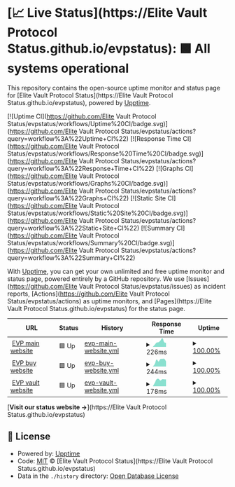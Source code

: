 # [📈 Live Status](https://Elite Vault Protocol Status.github.io/evpstatus): <!--live status--> **🟩 All systems operational**

This repository contains the open-source uptime monitor and status page for [Elite Vault Protocol Status](https://Elite Vault Protocol Status.github.io/evpstatus), powered by [Upptime](https://github.com/upptime/upptime).

[![Uptime CI](https://github.com/Elite Vault Protocol Status/evpstatus/workflows/Uptime%20CI/badge.svg)](https://github.com/Elite Vault Protocol Status/evpstatus/actions?query=workflow%3A%22Uptime+CI%22)
[![Response Time CI](https://github.com/Elite Vault Protocol Status/evpstatus/workflows/Response%20Time%20CI/badge.svg)](https://github.com/Elite Vault Protocol Status/evpstatus/actions?query=workflow%3A%22Response+Time+CI%22)
[![Graphs CI](https://github.com/Elite Vault Protocol Status/evpstatus/workflows/Graphs%20CI/badge.svg)](https://github.com/Elite Vault Protocol Status/evpstatus/actions?query=workflow%3A%22Graphs+CI%22)
[![Static Site CI](https://github.com/Elite Vault Protocol Status/evpstatus/workflows/Static%20Site%20CI/badge.svg)](https://github.com/Elite Vault Protocol Status/evpstatus/actions?query=workflow%3A%22Static+Site+CI%22)
[![Summary CI](https://github.com/Elite Vault Protocol Status/evpstatus/workflows/Summary%20CI/badge.svg)](https://github.com/Elite Vault Protocol Status/evpstatus/actions?query=workflow%3A%22Summary+CI%22)

With [Upptime](https://upptime.js.org), you can get your own unlimited and free uptime monitor and status page, powered entirely by a GitHub repository. We use [Issues](https://github.com/Elite Vault Protocol Status/evpstatus/issues) as incident reports, [Actions](https://github.com/Elite Vault Protocol Status/evpstatus/actions) as uptime monitors, and [Pages](https://Elite Vault Protocol Status.github.io/evpstatus) for the status page.

<!--start: status pages-->
<!-- This summary is generated by Upptime (https://github.com/upptime/upptime) -->
<!-- Do not edit this manually, your changes will be overwritten -->
<!-- prettier-ignore -->
| URL | Status | History | Response Time | Uptime |
| --- | ------ | ------- | ------------- | ------ |
| <img alt="" src="https://icons.duckduckgo.com/ip3/elitevault.io.ico" height="13"> [EVP main website](https://elitevault.io) | 🟩 Up | [evp-main-website.yml](https://github.com/goosen999/evpstatus/commits/HEAD/history/evp-main-website.yml) | <details><summary><img alt="Response time graph" src="./graphs/evp-main-website/response-time-week.png" height="20"> 226ms</summary><br><a href="https://goosen999.github.io/evpstatus/history/evp-main-website"><img alt="Response time 250" src="https://img.shields.io/endpoint?url=https%3A%2F%2Fraw.githubusercontent.com%2Fgoosen999%2Fevpstatus%2FHEAD%2Fapi%2Fevp-main-website%2Fresponse-time.json"></a><br><a href="https://goosen999.github.io/evpstatus/history/evp-main-website"><img alt="24-hour response time 133" src="https://img.shields.io/endpoint?url=https%3A%2F%2Fraw.githubusercontent.com%2Fgoosen999%2Fevpstatus%2FHEAD%2Fapi%2Fevp-main-website%2Fresponse-time-day.json"></a><br><a href="https://goosen999.github.io/evpstatus/history/evp-main-website"><img alt="7-day response time 226" src="https://img.shields.io/endpoint?url=https%3A%2F%2Fraw.githubusercontent.com%2Fgoosen999%2Fevpstatus%2FHEAD%2Fapi%2Fevp-main-website%2Fresponse-time-week.json"></a><br><a href="https://goosen999.github.io/evpstatus/history/evp-main-website"><img alt="30-day response time 221" src="https://img.shields.io/endpoint?url=https%3A%2F%2Fraw.githubusercontent.com%2Fgoosen999%2Fevpstatus%2FHEAD%2Fapi%2Fevp-main-website%2Fresponse-time-month.json"></a><br><a href="https://goosen999.github.io/evpstatus/history/evp-main-website"><img alt="1-year response time 270" src="https://img.shields.io/endpoint?url=https%3A%2F%2Fraw.githubusercontent.com%2Fgoosen999%2Fevpstatus%2FHEAD%2Fapi%2Fevp-main-website%2Fresponse-time-year.json"></a></details> | <details><summary><a href="https://goosen999.github.io/evpstatus/history/evp-main-website">100.00%</a></summary><a href="https://goosen999.github.io/evpstatus/history/evp-main-website"><img alt="All-time uptime 99.92%" src="https://img.shields.io/endpoint?url=https%3A%2F%2Fraw.githubusercontent.com%2Fgoosen999%2Fevpstatus%2FHEAD%2Fapi%2Fevp-main-website%2Fuptime.json"></a><br><a href="https://goosen999.github.io/evpstatus/history/evp-main-website"><img alt="24-hour uptime 100.00%" src="https://img.shields.io/endpoint?url=https%3A%2F%2Fraw.githubusercontent.com%2Fgoosen999%2Fevpstatus%2FHEAD%2Fapi%2Fevp-main-website%2Fuptime-day.json"></a><br><a href="https://goosen999.github.io/evpstatus/history/evp-main-website"><img alt="7-day uptime 100.00%" src="https://img.shields.io/endpoint?url=https%3A%2F%2Fraw.githubusercontent.com%2Fgoosen999%2Fevpstatus%2FHEAD%2Fapi%2Fevp-main-website%2Fuptime-week.json"></a><br><a href="https://goosen999.github.io/evpstatus/history/evp-main-website"><img alt="30-day uptime 99.92%" src="https://img.shields.io/endpoint?url=https%3A%2F%2Fraw.githubusercontent.com%2Fgoosen999%2Fevpstatus%2FHEAD%2Fapi%2Fevp-main-website%2Fuptime-month.json"></a><br><a href="https://goosen999.github.io/evpstatus/history/evp-main-website"><img alt="1-year uptime 99.98%" src="https://img.shields.io/endpoint?url=https%3A%2F%2Fraw.githubusercontent.com%2Fgoosen999%2Fevpstatus%2FHEAD%2Fapi%2Fevp-main-website%2Fuptime-year.json"></a></details>
| <img alt="" src="https://icons.duckduckgo.com/ip3/buy.elitevault.io.ico" height="13"> [EVP buy website](https://buy.elitevault.io) | 🟩 Up | [evp-buy-website.yml](https://github.com/goosen999/evpstatus/commits/HEAD/history/evp-buy-website.yml) | <details><summary><img alt="Response time graph" src="./graphs/evp-buy-website/response-time-week.png" height="20"> 244ms</summary><br><a href="https://goosen999.github.io/evpstatus/history/evp-buy-website"><img alt="Response time 196" src="https://img.shields.io/endpoint?url=https%3A%2F%2Fraw.githubusercontent.com%2Fgoosen999%2Fevpstatus%2FHEAD%2Fapi%2Fevp-buy-website%2Fresponse-time.json"></a><br><a href="https://goosen999.github.io/evpstatus/history/evp-buy-website"><img alt="24-hour response time 132" src="https://img.shields.io/endpoint?url=https%3A%2F%2Fraw.githubusercontent.com%2Fgoosen999%2Fevpstatus%2FHEAD%2Fapi%2Fevp-buy-website%2Fresponse-time-day.json"></a><br><a href="https://goosen999.github.io/evpstatus/history/evp-buy-website"><img alt="7-day response time 244" src="https://img.shields.io/endpoint?url=https%3A%2F%2Fraw.githubusercontent.com%2Fgoosen999%2Fevpstatus%2FHEAD%2Fapi%2Fevp-buy-website%2Fresponse-time-week.json"></a><br><a href="https://goosen999.github.io/evpstatus/history/evp-buy-website"><img alt="30-day response time 214" src="https://img.shields.io/endpoint?url=https%3A%2F%2Fraw.githubusercontent.com%2Fgoosen999%2Fevpstatus%2FHEAD%2Fapi%2Fevp-buy-website%2Fresponse-time-month.json"></a><br><a href="https://goosen999.github.io/evpstatus/history/evp-buy-website"><img alt="1-year response time 203" src="https://img.shields.io/endpoint?url=https%3A%2F%2Fraw.githubusercontent.com%2Fgoosen999%2Fevpstatus%2FHEAD%2Fapi%2Fevp-buy-website%2Fresponse-time-year.json"></a></details> | <details><summary><a href="https://goosen999.github.io/evpstatus/history/evp-buy-website">100.00%</a></summary><a href="https://goosen999.github.io/evpstatus/history/evp-buy-website"><img alt="All-time uptime 99.93%" src="https://img.shields.io/endpoint?url=https%3A%2F%2Fraw.githubusercontent.com%2Fgoosen999%2Fevpstatus%2FHEAD%2Fapi%2Fevp-buy-website%2Fuptime.json"></a><br><a href="https://goosen999.github.io/evpstatus/history/evp-buy-website"><img alt="24-hour uptime 100.00%" src="https://img.shields.io/endpoint?url=https%3A%2F%2Fraw.githubusercontent.com%2Fgoosen999%2Fevpstatus%2FHEAD%2Fapi%2Fevp-buy-website%2Fuptime-day.json"></a><br><a href="https://goosen999.github.io/evpstatus/history/evp-buy-website"><img alt="7-day uptime 100.00%" src="https://img.shields.io/endpoint?url=https%3A%2F%2Fraw.githubusercontent.com%2Fgoosen999%2Fevpstatus%2FHEAD%2Fapi%2Fevp-buy-website%2Fuptime-week.json"></a><br><a href="https://goosen999.github.io/evpstatus/history/evp-buy-website"><img alt="30-day uptime 100.00%" src="https://img.shields.io/endpoint?url=https%3A%2F%2Fraw.githubusercontent.com%2Fgoosen999%2Fevpstatus%2FHEAD%2Fapi%2Fevp-buy-website%2Fuptime-month.json"></a><br><a href="https://goosen999.github.io/evpstatus/history/evp-buy-website"><img alt="1-year uptime 99.99%" src="https://img.shields.io/endpoint?url=https%3A%2F%2Fraw.githubusercontent.com%2Fgoosen999%2Fevpstatus%2FHEAD%2Fapi%2Fevp-buy-website%2Fuptime-year.json"></a></details>
| <img alt="" src="https://icons.duckduckgo.com/ip3/vault.elitevault.io.ico" height="13"> [EVP vault website](https://vault.elitevault.io) | 🟩 Up | [evp-vault-website.yml](https://github.com/goosen999/evpstatus/commits/HEAD/history/evp-vault-website.yml) | <details><summary><img alt="Response time graph" src="./graphs/evp-vault-website/response-time-week.png" height="20"> 178ms</summary><br><a href="https://goosen999.github.io/evpstatus/history/evp-vault-website"><img alt="Response time 222" src="https://img.shields.io/endpoint?url=https%3A%2F%2Fraw.githubusercontent.com%2Fgoosen999%2Fevpstatus%2FHEAD%2Fapi%2Fevp-vault-website%2Fresponse-time.json"></a><br><a href="https://goosen999.github.io/evpstatus/history/evp-vault-website"><img alt="24-hour response time 89" src="https://img.shields.io/endpoint?url=https%3A%2F%2Fraw.githubusercontent.com%2Fgoosen999%2Fevpstatus%2FHEAD%2Fapi%2Fevp-vault-website%2Fresponse-time-day.json"></a><br><a href="https://goosen999.github.io/evpstatus/history/evp-vault-website"><img alt="7-day response time 178" src="https://img.shields.io/endpoint?url=https%3A%2F%2Fraw.githubusercontent.com%2Fgoosen999%2Fevpstatus%2FHEAD%2Fapi%2Fevp-vault-website%2Fresponse-time-week.json"></a><br><a href="https://goosen999.github.io/evpstatus/history/evp-vault-website"><img alt="30-day response time 187" src="https://img.shields.io/endpoint?url=https%3A%2F%2Fraw.githubusercontent.com%2Fgoosen999%2Fevpstatus%2FHEAD%2Fapi%2Fevp-vault-website%2Fresponse-time-month.json"></a><br><a href="https://goosen999.github.io/evpstatus/history/evp-vault-website"><img alt="1-year response time 238" src="https://img.shields.io/endpoint?url=https%3A%2F%2Fraw.githubusercontent.com%2Fgoosen999%2Fevpstatus%2FHEAD%2Fapi%2Fevp-vault-website%2Fresponse-time-year.json"></a></details> | <details><summary><a href="https://goosen999.github.io/evpstatus/history/evp-vault-website">100.00%</a></summary><a href="https://goosen999.github.io/evpstatus/history/evp-vault-website"><img alt="All-time uptime 93.27%" src="https://img.shields.io/endpoint?url=https%3A%2F%2Fraw.githubusercontent.com%2Fgoosen999%2Fevpstatus%2FHEAD%2Fapi%2Fevp-vault-website%2Fuptime.json"></a><br><a href="https://goosen999.github.io/evpstatus/history/evp-vault-website"><img alt="24-hour uptime 100.00%" src="https://img.shields.io/endpoint?url=https%3A%2F%2Fraw.githubusercontent.com%2Fgoosen999%2Fevpstatus%2FHEAD%2Fapi%2Fevp-vault-website%2Fuptime-day.json"></a><br><a href="https://goosen999.github.io/evpstatus/history/evp-vault-website"><img alt="7-day uptime 100.00%" src="https://img.shields.io/endpoint?url=https%3A%2F%2Fraw.githubusercontent.com%2Fgoosen999%2Fevpstatus%2FHEAD%2Fapi%2Fevp-vault-website%2Fuptime-week.json"></a><br><a href="https://goosen999.github.io/evpstatus/history/evp-vault-website"><img alt="30-day uptime 100.00%" src="https://img.shields.io/endpoint?url=https%3A%2F%2Fraw.githubusercontent.com%2Fgoosen999%2Fevpstatus%2FHEAD%2Fapi%2Fevp-vault-website%2Fuptime-month.json"></a><br><a href="https://goosen999.github.io/evpstatus/history/evp-vault-website"><img alt="1-year uptime 99.98%" src="https://img.shields.io/endpoint?url=https%3A%2F%2Fraw.githubusercontent.com%2Fgoosen999%2Fevpstatus%2FHEAD%2Fapi%2Fevp-vault-website%2Fuptime-year.json"></a></details>

<!--end: status pages-->

[**Visit our status website →**](https://Elite Vault Protocol Status.github.io/evpstatus)

## 📄 License

- Powered by: [Upptime](https://github.com/upptime/upptime)
- Code: [MIT](./LICENSE) © [Elite Vault Protocol Status](https://Elite Vault Protocol Status.github.io/evpstatus)
- Data in the `./history` directory: [Open Database License](https://opendatacommons.org/licenses/odbl/1-0/)
